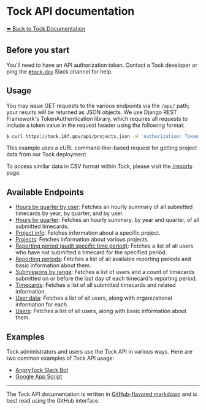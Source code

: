 # Tock API documentation

[:arrow_left: Back to Tock Documentation](../docs)


## Before you start
You'll need to have an API authorization token. Contact a Tock developer 
or ping the [`#tock-dev`](https://gsa-tts.slack.com/messages/tock-dev/) Slack channel for help.


## Usage
You may issue GET requests to the various endpoints via the `/api/` path; 
your results will be returned as JSON objects. 
We use Django REST Framework's TokenAuthentication library, 
which requires all requests to include a token value in the request header using the following format:

```sh
$ curl https://tock.18f.gov/api/projects.json -H 'Authorization: Token randomalphanumericstringed854b18ba024327'
```
This example uses a cURL command-line-based request for getting project data from our Tock deployment.

To access similar data in CSV format within Tock, please visit the
[/reports](https://tock.18f.gov/reports) page.


## Available Endpoints

- [Hours by quarter by user](hours-by-quarter-by-user.md): Fetches an hourly summary of all submitted timecards by year, by quarter, and by user.
- [Hours by quarter](hours-by-quarter.md): Fetches an hourly summary, by year and quarter, of all submitted timecards.
- [Project info](project-info.md): Fetches information about a specific project.
- [Projects](projects.md): Fetches information about various projects.
- [Reporting period (audit specific time period)](reporting-period-audit-specific.md): Fetches a list of all users who have not submitted a timecard for the specified period.
- [Reporting periods](reporting-period-audit.md): Fetches a list of all available reporting periods and basic information about them.
- [Submissions by range](submissions.md): Fetches a list of users and a count of timecards submitted on or before the last day of each timecard's reporting period.
- [Timecards](timecards.md): Fetches a list of all submitted timecards and related information.
- [User data](user-data.md): Fetches a list of all users, along with organizational information for each.
- [Users](users.md): Fetches a list of all users, along with basic information about them.


## Examples 

Tock administrators and users use the Tock API in various ways.
Here are two common examples of Tock API usage:

- [AngryTock Slack Bot](https://github.com/18F/angrytock)
- [Google App Script](https://github.com/18F/tock-gas-ts)

--------

The Tock API documentation is written in
[GitHub-flavored markdown][gh-md] and is best read using the GitHub interface.

[gh-md]: https://guides.github.com/features/mastering-markdown/#GitHub-flavored-markdown
